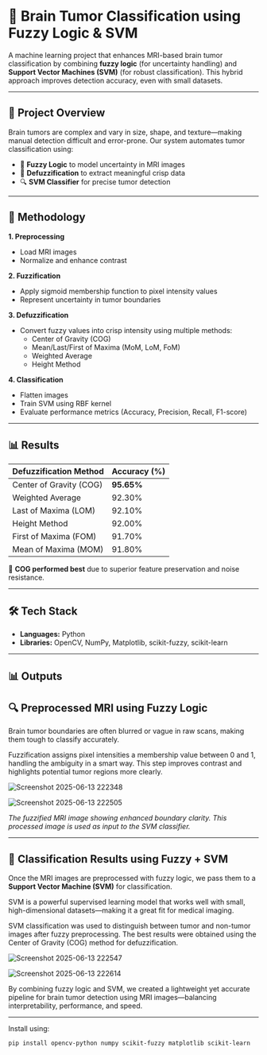 # 🧠 Brain Tumor Classification using Fuzzy Logic & SVM

A machine learning project that enhances MRI-based brain tumor classification by combining **fuzzy logic** (for uncertainty handling) and **Support Vector Machines (SVM)** (for robust classification). This hybrid approach improves detection accuracy, even with small datasets.

---

## 🚀 Project Overview

Brain tumors are complex and vary in size, shape, and texture—making manual detection difficult and error-prone. Our system automates tumor classification using:

- 🔁 **Fuzzy Logic** to model uncertainty in MRI images  
- 🧮 **Defuzzification** to extract meaningful crisp data  
- 🔍 **SVM Classifier** for precise tumor detection

---

## 🧪 Methodology

**1. Preprocessing**  
- Load MRI images  
- Normalize and enhance contrast

**2. Fuzzification**  
- Apply sigmoid membership function to pixel intensity values  
- Represent uncertainty in tumor boundaries

**3. Defuzzification**  
- Convert fuzzy values into crisp intensity using multiple methods:  
  - Center of Gravity (COG)  
  - Mean/Last/First of Maxima (MoM, LoM, FoM)  
  - Weighted Average  
  - Height Method

**4. Classification**  
- Flatten images  
- Train SVM using RBF kernel  
- Evaluate performance metrics (Accuracy, Precision, Recall, F1-score)

---

## 📊 Results

| Defuzzification Method | Accuracy (%) |
|------------------------|--------------|
| Center of Gravity (COG) | **95.65%**   |
| Weighted Average        | 92.30%       |
| Last of Maxima (LOM)    | 92.10%       |
| Height Method           | 92.00%       |
| First of Maxima (FOM)   | 91.70%       |
| Mean of Maxima (MOM)    | 91.80%       |

📌 **COG performed best** due to superior feature preservation and noise resistance.

---

## 🛠️ Tech Stack

- **Languages:** Python  
- **Libraries:** OpenCV, NumPy, Matplotlib, scikit-fuzzy, scikit-learn

---

## 📊 Outputs

## 🔍 Preprocessed MRI using Fuzzy Logic

Brain tumor boundaries are often blurred or vague in raw scans, making them tough to classify accurately.

Fuzzification assigns pixel intensities a membership value between 0 and 1, handling the ambiguity in a smart way. This step improves contrast and highlights potential tumor regions more clearly.

![Screenshot 2025-06-13 222348](https://github.com/user-attachments/assets/6cbd19c6-f247-4129-892f-150fef00dd0f)

![Screenshot 2025-06-13 222505](https://github.com/user-attachments/assets/9295dbb5-86e1-43e0-a93c-c0c0efb6e372)

*The fuzzified MRI image showing enhanced boundary clarity. This processed image is used as input to the SVM classifier.*

---

## 🧠 Classification Results using Fuzzy + SVM

Once the MRI images are preprocessed with fuzzy logic, we pass them to a **Support Vector Machine (SVM)** for classification.

SVM is a powerful supervised learning model that works well with small, high-dimensional datasets—making it a great fit for medical imaging.

SVM classification was used to distinguish between tumor and non-tumor images after fuzzy preprocessing.
The best results were obtained using the Center of Gravity (COG) method for defuzzification.

![Screenshot 2025-06-13 222547](https://github.com/user-attachments/assets/16cddd5f-af75-4eb1-8328-c13dadda36fb)

![Screenshot 2025-06-13 222614](https://github.com/user-attachments/assets/9f854a2d-2abb-415c-92e4-fe96e1bef00b)


By combining fuzzy logic and SVM, we created a lightweight yet accurate pipeline for brain tumor detection using MRI images—balancing interpretability, performance, and speed.

---

Install using:
```bash
pip install opencv-python numpy scikit-fuzzy matplotlib scikit-learn





